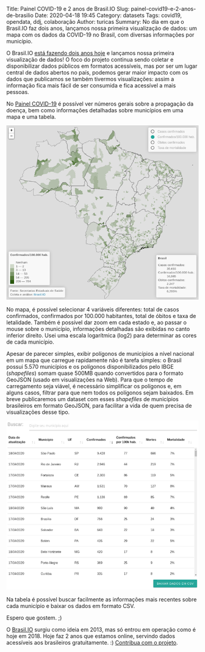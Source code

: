 Title: Painel COVID-19 e 2 anos de Brasil.IO
Slug: painel-covid19-e-2-anos-de-brasilio
Date: 2020-04-18 19:45
Category: datasets
Tags: covid19, opendata, ddj, colaboração
Author: turicas
Summary: No dia em que o Brasil.IO faz dois anos, lançamos nossa primeira visualização de dados: um mapa com os dados da COVID-19 no Brasil, com diversas informações por município.

O Brasil.IO [está fazendo dois anos
hoje](https://blog.brasil.io/2019/04/18/1-ano-de-dados-acessiveis/) e lançamos
nossa primeira visualização de dados! O foco do projeto continua sendo coletar
e disponibilizar dados públicos em formatos acessíveis, mas por ser um lugar
central de dados abertos no país, podemos gerar maior impacto com os dados que
publicamos se também tivermos visualizações: assim a informação fica mais fácil
de ser consumida e fica acessível a mais pessoas.

No [Painel COVID-19](https://brasil.io/covid19/) é possível ver números gerais
sobre a propagação da doença, bem como informações detalhadas sobre municípios
em uma mapa e uma tabela.

![Mapa com dados da covid19 por município brasileiro](/images/2020-04-18-covid19-mapa.png)

No mapa, é possível selecionar 4 variáveis diferentes: total de casos
confirmados, confirmados por 100.000 habitantes, total de óbitos e taxa de
letalidade. Também é possível dar zoom em cada estado e, ao passar o mouse
sobre o município, informações detalhadas são exibidas no canto inferior
direito. Usei uma escala logarítmica (log2) para determinar as cores de cada
município.

Apesar de parecer simples, exibir polígonos de municípios a nível nacional em
um mapa que carregue rapidamente não é tarefa simples: o Brasil possui 5.570
municípios e os polígonos disponibilizados pelo IBGE (_shapefiles_) somam quase
500MB quando convertidos para o formato GeoJSON (usado em visualizações na
Web). Para que o tempo de carregamento seja viável, é necessário simplificar
os polígonos e, em alguns casos, filtrar para que nem todos os polígonos sejam
baixados. Em breve publicaremos um dataset com esses _shapefiles_ de municípios
brasileiros em formato GeoJSON, para facilitar a vida de quem precisa de
visualizações desse tipo.

![Tabela com dados da covid19 por município brasileiro](/images/2020-04-18-covid19-tabela.png)

Na tabela é possível buscar facilmente as informações mais recentes sobre cada
município e baixar os dados em formato CSV.

Espero que gostem. ;)

O [Brasil.IO](https://brasil.io/) surgiu como ideia em 2013, mas só entrou em
operação como é hoje em 2018. Hoje faz 2 anos que estamos online, servindo
dados acessíveis aos brasileiros gratuitamente. :) [Contribua com o
projeto](https://apoia.se/brasilio).
